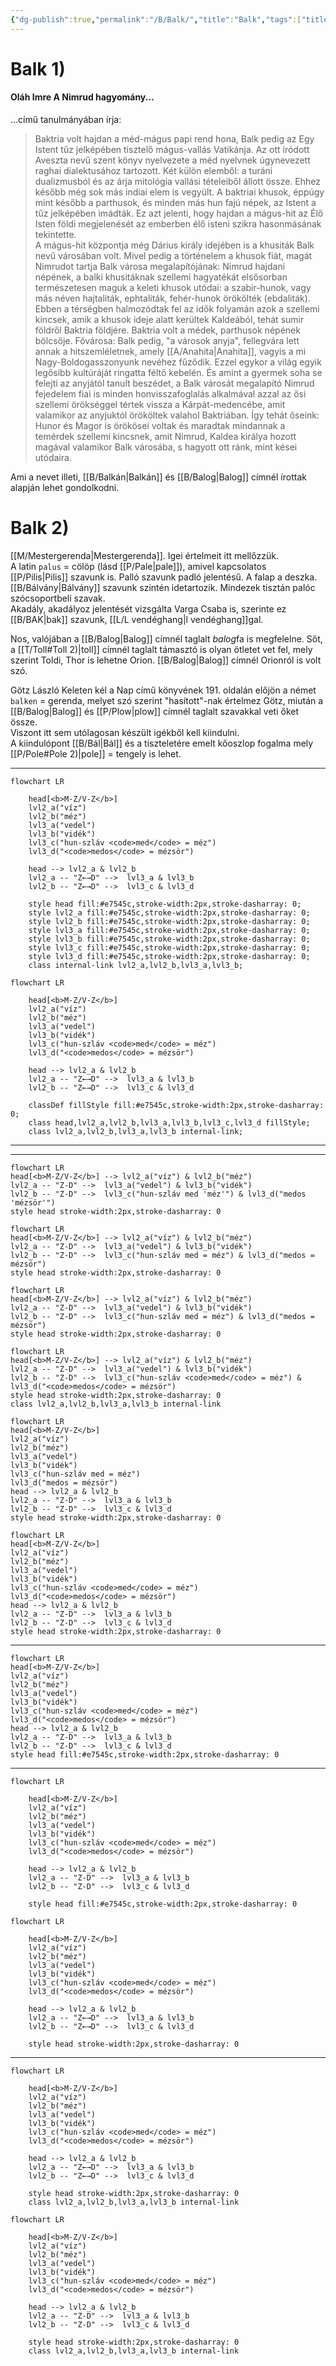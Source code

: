 ```yaml
---
{"dg-publish":true,"permalink":"/B/Balk/","title":"Balk","tags":["titleandheadingonedontmatch","multipleentries","stitched"],"created":"2023-11-09T07:00","updated":"2024-03-06T01:17"}
---
```



# Balk 1)

#### Oláh Imre A Nimrud hagyomány...

...című tanulmányában írja:  
> Baktria volt hajdan a méd-mágus papi rend hona, Balk pedig az Egy Istent tűz jelképében tisztelő mágus-vallás Vatikánja. Az ott íródott Aveszta nevű szent könyv nyelvezete a méd nyelvnek úgynevezett raghai dialektusához tartozott. Két külön elemből: a turáni dualizmusból és az árja mitológia vallási tételeiből állott össze. Ehhez később még sok más indiai elem is vegyült. A baktriai khusok, éppúgy mint később a parthusok, és minden más hun fajú népek, az Istent a tűz jelképében imádták. Ez azt jelenti, hogy hajdan a mágus-hit az Élő Isten földi megjelenését az emberben élő isteni szikra hasonmásának tekintette.  
> A mágus-hit központja még Dárius király idejében is a khusiták Balk nevű városában volt. Mivel pedig a történelem a khusok fiát, magát Nimrudot tartja Balk városa megalapítójának: Nimrud hajdani népének, a balki khusitáknak szellemi hagyatékát elsősorban természetesen maguk a keleti khusok utódai: a szabir-hunok, vagy más néven hajtaliták, ephtaliták, fehér-hunok örökölték (ebdaliták).  
> Ebben a térségben halmozódtak fel az idők folyamán azok a szellemi kincsek, amik a khusok ideje alatt kerültek Kaldeából, tehát sumir földről Baktria földjére. Baktria volt a médek, parthusok népének bölcsője. Fővárosa: Balk pedig, "a városok anyja", fellegvára lett annak a hitszemléletnek, amely [[A/Anahita\|Anahita]], vagyis a mi Nagy-Boldogasszonyunk nevéhez fűződik. Ezzel egykor a világ egyik legősibb kultúráját ringatta féltő kebelén. És amint a gyermek soha se felejti az anyjától tanult beszédet, a Balk városát megalapító Nimrud fejedelem fiai is minden honvisszafoglalás alkalmával azzal az ősi szellemi örökséggel tértek vissza a Kárpát-medencébe, amit valamikor az anyjuktól örököltek valahol Baktriában. Így tehát őseink: Hunor és Magor is örökösei voltak és maradtak mindannak a temérdek szellemi kincsnek, amit Nimrud, Kaldea királya hozott magával valamikor Balk városába, s hagyott ott ránk, mint kései utódaira.  

Ami a nevet illeti, [[B/Balkán\|Balkán]] és [[B/Balog\|Balog]] címnél írottak alapján lehet gondolkodni. 

# Balk 2)

[[M/Mestergerenda\|Mestergerenda]]. Igei értelmeit itt mellőzzük.  
A latin `palus` = cölöp (lásd [[P/Pale\|pale]]), amivel kapcsolatos [[P/Pilis\|Pilis]] szavunk is. Palló szavunk padló jelentésű. A falap a deszka.  
[[B/Bálvány\|Bálvány]] szavunk szintén idetartozik. Mindezek tisztán palóc szócsoportbeli szavak.  
Akadály, akadályoz jelentését vizsgálta Varga Csaba is, szerinte ez [[B/BAK\|bak]] szavunk, [[L/L vendéghang\|l vendéghang]]gal.  

Nos, valójában a [[B/Balog\|Balog]] címnél taglalt *balog*fa is megfelelne. Sőt, a [[T/Toll#Toll 2)\|toll]] címnél taglalt támasztó is olyan ötletet vet fel, mely szerint Toldi, Thor is lehetne Orion. [[B/Balog\|Balog]] címnél Orionról is volt szó.  

Götz László Keleten kél a Nap című könyvének 191. oldalán előjön a német `balken` = gerenda, melyet szó szerint "hasított"-nak értelmez Götz, miután a [[B/Balog\|Balog]] és [[P/Plow\|plow]] címnél taglalt szavakkal veti őket össze.  
Viszont itt sem utólagosan készült igékből kell kiindulni.  
A kiindulópont [[B/Bál\|Bál]] és a tiszteletére emelt kőoszlop fogalma mely [[P/Pole#Pole 2)\|pole]] = tengely is lehet.  

---

```mermaid
flowchart LR

	head[<b>M-Z/V-Z</b>]
	lvl2_a("víz")
	lvl2_b("méz")
	lvl3_a("vedel")
	lvl3_b("vidék")
	lvl3_c("hun-szláv <code>med</code> = méz")
	lvl3_d("<code>medos</code> = mézsör")

	head --> lvl2_a & lvl2_b
	lvl2_a -- "Z←→D" -->  lvl3_a & lvl3_b
	lvl2_b -- "Z←→D" -->  lvl3_c & lvl3_d

	style head fill:#e7545c,stroke-width:2px,stroke-dasharray: 0;
	style lvl2_a fill:#e7545c,stroke-width:2px,stroke-dasharray: 0;
	style lvl2_b fill:#e7545c,stroke-width:2px,stroke-dasharray: 0;
	style lvl3_a fill:#e7545c,stroke-width:2px,stroke-dasharray: 0;
	style lvl3_b fill:#e7545c,stroke-width:2px,stroke-dasharray: 0;
	style lvl3_c fill:#e7545c,stroke-width:2px,stroke-dasharray: 0;
	style lvl3_d fill:#e7545c,stroke-width:2px,stroke-dasharray: 0;
	class internal-link lvl2_a,lvl2_b,lvl3_a,lvl3_b;
```

```mermaid
flowchart LR

	head[<b>M-Z/V-Z</b>]
	lvl2_a("víz")
	lvl2_b("méz")
	lvl3_a("vedel")
	lvl3_b("vidék")
	lvl3_c("hun-szláv <code>med</code> = méz")
	lvl3_d("<code>medos</code> = mézsör")

	head --> lvl2_a & lvl2_b
	lvl2_a -- "Z←→D" -->  lvl3_a & lvl3_b
	lvl2_b -- "Z←→D" -->  lvl3_c & lvl3_d

	classDef fillStyle fill:#e7545c,stroke-width:2px,stroke-dasharray: 0;
	class head,lvl2_a,lvl2_b,lvl3_a,lvl3_b,lvl3_c,lvl3_d fillStyle;
	class lvl2_a,lvl2_b,lvl3_a,lvl3_b internal-link;
```


---
---

```mermaid
flowchart LR
head[<b>M-Z/V-Z</b>] --> lvl2_a("víz") & lvl2_b("méz")
lvl2_a -- "Z-D" -->  lvl3_a("vedel") & lvl3_b("vidék")
lvl2_b -- "Z-D" -->  lvl3_c("hun-szláv med 'méz'") & lvl3_d("medos 'mézsör'")
style head stroke-width:2px,stroke-dasharray: 0
```

```mermaid
flowchart LR
head[<b>M-Z/V-Z</b>] --> lvl2_a("víz") & lvl2_b("méz")
lvl2_a -- "Z-D" -->  lvl3_a("vedel") & lvl3_b("vidék")
lvl2_b -- "Z-D" -->  lvl3_c("hun-szláv med = méz") & lvl3_d("medos = mézsör")
style head stroke-width:2px,stroke-dasharray: 0
```

```mermaid
flowchart LR
head[<b>M-Z/V-Z</b>] --> lvl2_a("víz") & lvl2_b("méz")
lvl2_a -- "Z-D" -->  lvl3_a("vedel") & lvl3_b("vidék")
lvl2_b -- "Z-D" -->  lvl3_c("hun-szláv med = méz") & lvl3_d("medos = mézsör")
style head stroke-width:2px,stroke-dasharray: 0
```

```mermaid
flowchart LR
head[<b>M-Z/V-Z</b>] --> lvl2_a("víz") & lvl2_b("méz")
lvl2_a -- "Z-D" -->  lvl3_a("vedel") & lvl3_b("vidék")
lvl2_b -- "Z-D" -->  lvl3_c("hun-szláv <code>med</code> = méz") & lvl3_d("<code>medos</code> = mézsör")
style head stroke-width:2px,stroke-dasharray: 0
class lvl2_a,lvl2_b,lvl3_a,lvl3_b internal-link
```

```mermaid
flowchart LR
head[<b>M-Z/V-Z</b>]
lvl2_a("víz")
lvl2_b("méz")
lvl3_a("vedel")
lvl3_b("vidék")
lvl3_c("hun-szláv med = méz")
lvl3_d("medos = mézsör")
head --> lvl2_a & lvl2_b
lvl2_a -- "Z-D" -->  lvl3_a & lvl3_b
lvl2_b -- "Z-D" -->  lvl3_c & lvl3_d
style head stroke-width:2px,stroke-dasharray: 0
```

```mermaid
flowchart LR
head[<b>M-Z/V-Z</b>]
lvl2_a("víz")
lvl2_b("méz")
lvl3_a("vedel")
lvl3_b("vidék")
lvl3_c("hun-szláv <code>med</code> = méz")
lvl3_d("<code>medos</code> = mézsör")
head --> lvl2_a & lvl2_b
lvl2_a -- "Z-D" -->  lvl3_a & lvl3_b
lvl2_b -- "Z-D" -->  lvl3_c & lvl3_d
style head stroke-width:2px,stroke-dasharray: 0
```

---

```mermaid
flowchart LR
head[<b>M-Z/V-Z</b>]
lvl2_a("víz")
lvl2_b("méz")
lvl3_a("vedel")
lvl3_b("vidék")
lvl3_c("hun-szláv <code>med</code> = méz")
lvl3_d("<code>medos</code> = mézsör")
head --> lvl2_a & lvl2_b
lvl2_a -- "Z-D" -->  lvl3_a & lvl3_b
lvl2_b -- "Z-D" -->  lvl3_c & lvl3_d
style head fill:#e7545c,stroke-width:2px,stroke-dasharray: 0
```

---

```mermaid
flowchart LR

	head[<b>M-Z/V-Z</b>]
	lvl2_a("víz")
	lvl2_b("méz")
	lvl3_a("vedel")
	lvl3_b("vidék")
	lvl3_c("hun-szláv <code>med</code> = méz")
	lvl3_d("<code>medos</code> = mézsör")

	head --> lvl2_a & lvl2_b
	lvl2_a -- "Z-D" -->  lvl3_a & lvl3_b
	lvl2_b -- "Z-D" -->  lvl3_c & lvl3_d

	style head fill:#e7545c,stroke-width:2px,stroke-dasharray: 0
```

```mermaid
flowchart LR

	head[<b>M-Z/V-Z</b>]
	lvl2_a("víz")
	lvl2_b("méz")
	lvl3_a("vedel")
	lvl3_b("vidék")
	lvl3_c("hun-szláv <code>med</code> = méz")
	lvl3_d("<code>medos</code> = mézsör")

	head --> lvl2_a & lvl2_b
	lvl2_a -- "Z←→D" -->  lvl3_a & lvl3_b
	lvl2_b -- "Z←→D" -->  lvl3_c & lvl3_d

	style head stroke-width:2px,stroke-dasharray: 0
```

---

```mermaid
flowchart LR

	head[<b>M-Z/V-Z</b>]
	lvl2_a("víz")
	lvl2_b("méz")
	lvl3_a("vedel")
	lvl3_b("vidék")
	lvl3_c("hun-szláv <code>med</code> = méz")
	lvl3_d("<code>medos</code> = mézsör")

	head --> lvl2_a & lvl2_b
	lvl2_a -- "Z←→D" -->  lvl3_a & lvl3_b
	lvl2_b -- "Z←→D" -->  lvl3_c & lvl3_d

	style head stroke-width:2px,stroke-dasharray: 0
	class lvl2_a,lvl2_b,lvl3_a,lvl3_b internal-link
```

```mermaid
flowchart LR

	head[<b>M-Z/V-Z</b>]
	lvl2_a("víz")
	lvl2_b("méz")
	lvl3_a("vedel")
	lvl3_b("vidék")
	lvl3_c("hun-szláv <code>med</code> = méz")
	lvl3_d("<code>medos</code> = mézsör")

	head --> lvl2_a & lvl2_b
	lvl2_a -- "Z-D" -->  lvl3_a & lvl3_b
	lvl2_b -- "Z-D" -->  lvl3_c & lvl3_d

	style head stroke-width:2px,stroke-dasharray: 0
	class lvl2_a,lvl2_b,lvl3_a,lvl3_b internal-link
```